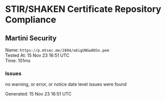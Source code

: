# STIR/SHAKEN Certificate Repository Compliance

## Martini Security

Name: `https://p.mtsec.me/2884/a6igUNGw8OSx.pem`\
Tested At: 15 Nov 23 16:51 UTC\
Time: 101ms

### Issues

no warning, or error, or notice date level issues were found

Generated: 15 Nov 23 16:51 UTC